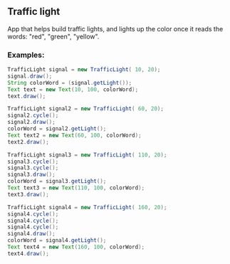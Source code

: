 ## Traffic light
App that helps build traffic lights, and lights up the color once it reads the words: "red", "green", "yellow".

### Examples:
```java
TrafficLight signal = new TrafficLight( 10, 20);
signal.draw();
String colorWord = (signal.getLight());
Text text = new Text(10, 100, colorWord);
text.draw();

TrafficLight signal2 = new TrafficLight( 60, 20);
signal2.cycle();
signal2.draw();
colorWord = signal2.getLight();
Text text2 = new Text(60, 100, colorWord);
text2.draw();

TrafficLight signal3 = new TrafficLight( 110, 20);
signal3.cycle();
signal3.cycle();
signal3.draw();
colorWord = signal3.getLight();
Text text3 = new Text(110, 100, colorWord);
text3.draw();

TrafficLight signal4 = new TrafficLight( 160, 20);
signal4.cycle();
signal4.cycle();
signal4.cycle();
signal4.draw();
colorWord = signal4.getLight();
Text text4 = new Text(160, 100, colorWord);
text4.draw();
```
